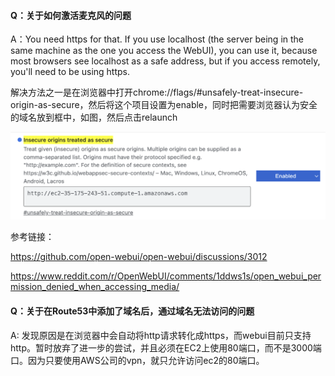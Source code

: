 #### Q：关于如何激活麦克风的问题

A：You need https for that. If you use localhost (the server being in the same machine as the one you access the WebUI), you can use it, because most browsers see localhost as a safe address, but if you access remotely, you'll need to be using https.

解决方法之一是在浏览器中打开chrome://flags/#unsafely-treat-insecure-origin-as-secure，然后将这个项目设置为enable，同时把需要浏览器认为安全的域名放到框中，如图，然后点击relaunch

![image-20240817213030280](./images/image-20240817213030280.png)

参考链接：

https://github.com/open-webui/open-webui/discussions/3012

https://www.reddit.com/r/OpenWebUI/comments/1ddws1s/open_webui_permission_denied_when_accessing_media/



#### Q：关于在Route53中添加了域名后，通过域名无法访问的问题

A: 发现原因是在浏览器中会自动将http请求转化成https，而webui目前只支持http。暂时放弃了进一步的尝试，并且必须在EC2上使用80端口，而不是3000端口。因为只要使用AWS公司的vpn，就只允许访问ec2的80端口。